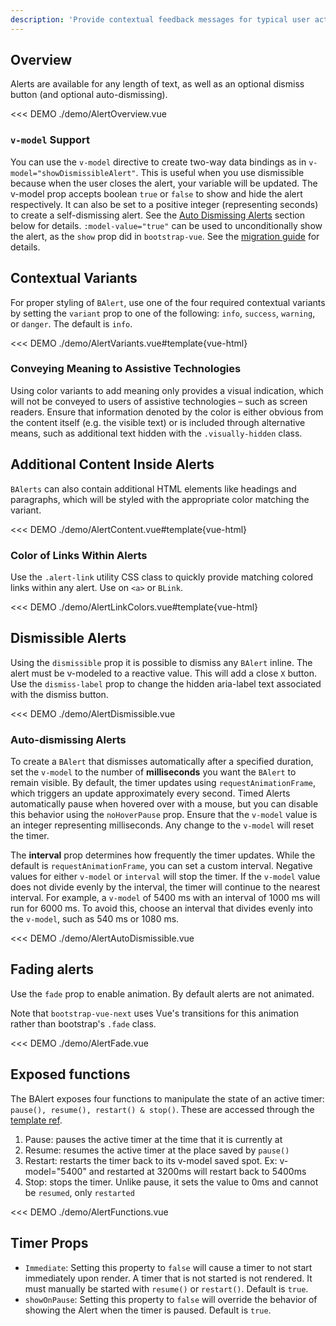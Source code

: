 ```yaml
---
description: 'Provide contextual feedback messages for typical user actions with the handful of available and flexible alert messages.'
---
```


## Overview

Alerts are available for any length of text, as well as an optional dismiss button (and optional auto-dismissing).

<<< DEMO ./demo/AlertOverview.vue

### `v-model` Support

You can use the `v-model` directive to create two-way data bindings as in `v-model="showDismissibleAlert"`. This is useful when you use dismissible because when the user closes the alert, your variable will be updated. The v-model prop accepts boolean `true` or `false` to show and hide the alert respectively. It can also be set to a positive integer (representing seconds) to create a self-dismissing alert. See the [Auto Dismissing Alerts](#auto-dismissing-alerts) section below for details. `:model-value="true"` can be used to unconditionally show the alert, as the `show` prop did in `bootstrap-vue`. See the
[migration guide](/docs/migration-guide#balert) for details.

## Contextual Variants

For proper styling of `BAlert`, use one of the four required contextual variants by setting the `variant` prop to one of the following: `info`, `success`, `warning`, or `danger`. The default is `info`.

<<< DEMO ./demo/AlertVariants.vue#template{vue-html}

### Conveying Meaning to Assistive Technologies

Using color variants to add meaning only provides a visual indication, which will not be conveyed to users of assistive technologies – such as screen readers. Ensure that information denoted by the color is either obvious from the content itself (e.g. the visible text) or is included through alternative means, such as additional text hidden with the `.visually-hidden` class.

## Additional Content Inside Alerts

`BAlerts` can also contain additional HTML elements like headings and paragraphs, which will be styled with the appropriate color matching the variant.

<<< DEMO ./demo/AlertContent.vue#template{vue-html}

### Color of Links Within Alerts

Use the `.alert-link` utility CSS class to quickly provide matching colored links within any alert. Use on `<a>` or `BLink`.

<<< DEMO ./demo/AlertLinkColors.vue#template{vue-html}

## Dismissible Alerts

Using the `dismissible` prop it is possible to dismiss any `BAlert` inline. The alert must be v-modeled to a reactive value. This will add a close `X` button. Use the `dismiss-label` prop to change the hidden aria-label text associated with the dismiss button.

<<< DEMO ./demo/AlertDismissible.vue

### Auto-dismissing Alerts

To create a `BAlert` that dismisses automatically after a specified duration, set the `v-model` to the number of **milliseconds** you want the `BAlert` to remain visible. By default, the timer updates using `requestAnimationFrame`, which triggers an update approximately every second. Timed Alerts automatically pause when hovered over with a mouse, but you can disable this behavior using the `noHoverPause` prop. Ensure that the `v-model` value is an integer representing milliseconds. Any change to the `v-model` will reset the timer.

The **interval** prop determines how frequently the timer updates. While the default is `requestAnimationFrame`, you can set a custom interval. Negative values for either `v-model` or `interval` will stop the timer. If the `v-model` value does not divide evenly by the interval, the timer will continue to the nearest interval. For example, a `v-model` of 5400 ms with an interval of 1000 ms will run for 6000 ms. To avoid this, choose an interval that divides evenly into the `v-model`, such as 540 ms or 1080 ms.

<<< DEMO ./demo/AlertAutoDismissible.vue

## Fading alerts

Use the `fade` prop to enable animation. By default alerts are not animated.

Note that `bootstrap-vue-next` uses Vue's transitions for this animation rather than bootstrap's `.fade` class.

<<< DEMO ./demo/AlertFade.vue

## Exposed functions

The BAlert exposes four functions to manipulate the state of an active timer: `pause(), resume(), restart() & stop()`. These are accessed through the [template ref](https://vuejs.org/guide/essentials/template-refs.html#template-refs).

1. Pause: pauses the active timer at the time that it is currently at
2. Resume: resumes the active timer at the place saved by `pause()`
3. Restart: restarts the timer back to its v-model saved spot. Ex: v-model="5400" and restarted at 3200ms will restart back to 5400ms
4. Stop: stops the timer. Unlike pause, it sets the value to 0ms and cannot be `resumed`, only `restarted`

<<< DEMO ./demo/AlertFunctions.vue

## Timer Props

- `Immediate`: Setting this property to `false` will cause a timer to not start immediately upon render. A timer that is not started is not rendered. It must manually be started with `resume()` or `restart()`. Default is `true`.
- `showOnPause`: Setting this property to `false` will override the behavior of showing the Alert when the timer is paused. Default is `true`.
